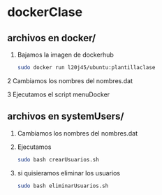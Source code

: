 # dockerClase

## archivos en docker/

1. Bajamos la imagen de dockerhub
   
   ```bash
   sudo docker run l20j45/ubuntu:plantillaclase
   ```

2 Cambiamos los nombres del nombres.dat

3 Ejecutamos el script menuDocker



## archivos en systemUsers/



1. Cambiamos los nombres del nombres.dat

2. Ejecutamos 
   
   ```bash
   sudo bash crearUsuarios.sh
   ```

3. si quisieramos eliminar los usuarios 
   
   ```bash
   sudo bash eliminarUsuarios.sh
   ```
